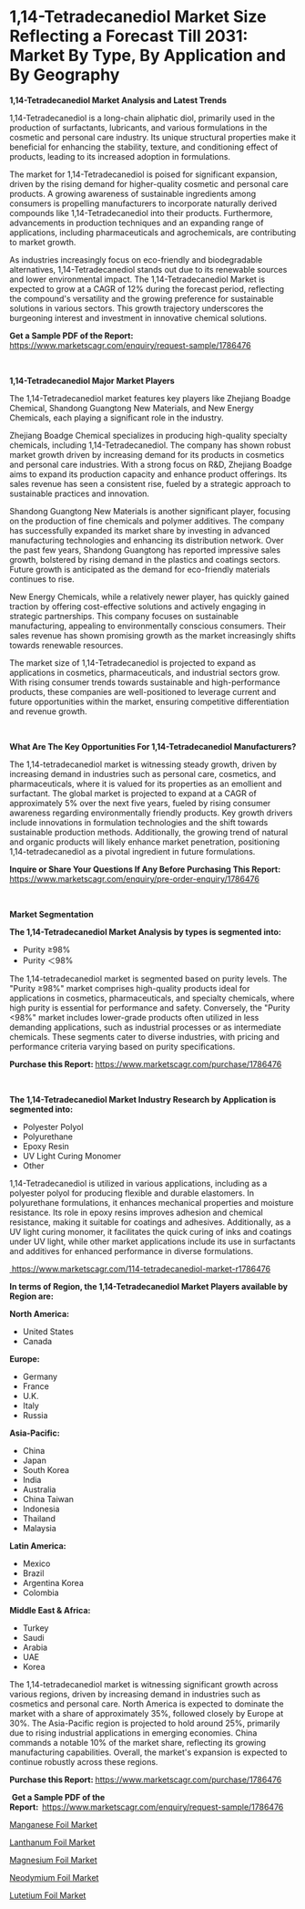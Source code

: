 <p><h1>1,14-Tetradecanediol Market Size Reflecting a Forecast Till 2031: Market By Type, By Application and By Geography</h1></p><p><strong>1,14-Tetradecanediol Market Analysis and Latest Trends</strong></p>
<p><p>1,14-Tetradecanediol is a long-chain aliphatic diol, primarily used in the production of surfactants, lubricants, and various formulations in the cosmetic and personal care industry. Its unique structural properties make it beneficial for enhancing the stability, texture, and conditioning effect of products, leading to its increased adoption in formulations.</p><p>The market for 1,14-Tetradecanediol is poised for significant expansion, driven by the rising demand for higher-quality cosmetic and personal care products. A growing awareness of sustainable ingredients among consumers is propelling manufacturers to incorporate naturally derived compounds like 1,14-Tetradecanediol into their products. Furthermore, advancements in production techniques and an expanding range of applications, including pharmaceuticals and agrochemicals, are contributing to market growth. </p><p>As industries increasingly focus on eco-friendly and biodegradable alternatives, 1,14-Tetradecanediol stands out due to its renewable sources and lower environmental impact. The 1,14-Tetradecanediol Market is expected to grow at a CAGR of 12% during the forecast period, reflecting the compound's versatility and the growing preference for sustainable solutions in various sectors. This growth trajectory underscores the burgeoning interest and investment in innovative chemical solutions.</p></p>
<p><strong>Get a Sample PDF of the Report:&nbsp;</strong> <a href="https://www.marketscagr.com/enquiry/request-sample/1786476?utm_campaign=1268&utm_medium=2&utm_source=Github&utm_content=ia&utm_term=09102024&utm_id=114-tetradecanediol">https://www.marketscagr.com/enquiry/request-sample/1786476</a></p>
<p>&nbsp;</p>
<p><strong>1,14-Tetradecanediol Major Market Players</strong></p>
<p><p>The 1,14-Tetradecanediol market features key players like Zhejiang Boadge Chemical, Shandong Guangtong New Materials, and New Energy Chemicals, each playing a significant role in the industry.</p><p>Zhejiang Boadge Chemical specializes in producing high-quality specialty chemicals, including 1,14-Tetradecanediol. The company has shown robust market growth driven by increasing demand for its products in cosmetics and personal care industries. With a strong focus on R&D, Zhejiang Boadge aims to expand its production capacity and enhance product offerings. Its sales revenue has seen a consistent rise, fueled by a strategic approach to sustainable practices and innovation.</p><p>Shandong Guangtong New Materials is another significant player, focusing on the production of fine chemicals and polymer additives. The company has successfully expanded its market share by investing in advanced manufacturing technologies and enhancing its distribution network. Over the past few years, Shandong Guangtong has reported impressive sales growth, bolstered by rising demand in the plastics and coatings sectors. Future growth is anticipated as the demand for eco-friendly materials continues to rise.</p><p>New Energy Chemicals, while a relatively newer player, has quickly gained traction by offering cost-effective solutions and actively engaging in strategic partnerships. This company focuses on sustainable manufacturing, appealing to environmentally conscious consumers. Their sales revenue has shown promising growth as the market increasingly shifts towards renewable resources.</p><p>The market size of 1,14-Tetradecanediol is projected to expand as applications in cosmetics, pharmaceuticals, and industrial sectors grow. With rising consumer trends towards sustainable and high-performance products, these companies are well-positioned to leverage current and future opportunities within the market, ensuring competitive differentiation and revenue growth.</p></p>
<p>&nbsp;</p>
<p><strong>What Are The Key Opportunities For 1,14-Tetradecanediol Manufacturers?</strong></p>
<p><p>The 1,14-tetradecanediol market is witnessing steady growth, driven by increasing demand in industries such as personal care, cosmetics, and pharmaceuticals, where it is valued for its properties as an emollient and surfactant. The global market is projected to expand at a CAGR of approximately 5% over the next five years, fueled by rising consumer awareness regarding environmentally friendly products. Key growth drivers include innovations in formulation technologies and the shift towards sustainable production methods. Additionally, the growing trend of natural and organic products will likely enhance market penetration, positioning 1,14-tetradecanediol as a pivotal ingredient in future formulations.</p></p>
<p><strong>Inquire or Share Your Questions If Any Before Purchasing This Report:</strong> <a href="https://www.marketscagr.com/enquiry/pre-order-enquiry/1786476?utm_campaign=1268&utm_medium=2&utm_source=Github&utm_content=ia&utm_term=09102024&utm_id=114-tetradecanediol">https://www.marketscagr.com/enquiry/pre-order-enquiry/1786476</a></p>
<p>&nbsp;</p>
<p><strong>Market Segmentation</strong></p>
<p><strong>The 1,14-Tetradecanediol Market Analysis by types is segmented into:</strong></p>
<p><ul><li>Purity ≥98%</li><li>Purity ＜98%</li></ul></p>
<p><p>The 1,14-tetradecanediol market is segmented based on purity levels. The "Purity ≥98%" market comprises high-quality products ideal for applications in cosmetics, pharmaceuticals, and specialty chemicals, where high purity is essential for performance and safety. Conversely, the "Purity <98%" market includes lower-grade products often utilized in less demanding applications, such as industrial processes or as intermediate chemicals. These segments cater to diverse industries, with pricing and performance criteria varying based on purity specifications.</p></p>
<p><strong>Purchase this Report:&nbsp;</strong><a href="https://www.marketscagr.com/purchase/1786476?utm_campaign=1268&utm_medium=2&utm_source=Github&utm_content=ia&utm_term=09102024&utm_id=114-tetradecanediol">https://www.marketscagr.com/purchase/1786476</a></p>
<p>&nbsp;</p>
<p><strong>The 1,14-Tetradecanediol Market Industry Research by Application is segmented into:</strong></p>
<p><ul><li>Polyester Polyol</li><li>Polyurethane</li><li>Epoxy Resin</li><li>UV Light Curing Monomer</li><li>Other</li></ul></p>
<p><p>1,14-Tetradecanediol is utilized in various applications, including as a polyester polyol for producing flexible and durable elastomers. In polyurethane formulations, it enhances mechanical properties and moisture resistance. Its role in epoxy resins improves adhesion and chemical resistance, making it suitable for coatings and adhesives. Additionally, as a UV light curing monomer, it facilitates the quick curing of inks and coatings under UV light, while other market applications include its use in surfactants and additives for enhanced performance in diverse formulations.</p></p>
<p><a href="https://www.marketscagr.com/114-tetradecanediol-market-r1786476?utm_campaign=1268&utm_medium=2&utm_source=Github&utm_content=ia&utm_term=09102024&utm_id=114-tetradecanediol">&nbsp;https://www.marketscagr.com/114-tetradecanediol-market-r1786476</a></p>
<p><strong>In terms of Region, the 1,14-Tetradecanediol Market Players available by Region are:</strong></p>
<p>
    <p> <strong> North America: </strong>
        <ul>
            <li>United States</li>
            <li>Canada</li>
        </ul>
        </p> 
    <p> <strong> Europe: </strong>
        <ul>
            <li>Germany</li>
            <li>France</li>
            <li>U.K.</li>
            <li>Italy</li>
            <li>Russia</li>
        </ul>
        </p> 
    <p> <strong> Asia-Pacific: </strong>
        <ul>
            <li>China</li>
            <li>Japan</li>
            <li>South Korea</li>
            <li>India</li>
            <li>Australia</li>
            <li>China Taiwan</li>
            <li>Indonesia</li>
            <li>Thailand</li>
            <li>Malaysia</li>
        </ul>
        </p> 
    <p> <strong> Latin America: </strong>
        <ul>
            <li>Mexico</li>
            <li>Brazil</li>
            <li>Argentina Korea</li>
            <li>Colombia</li>
        </ul>
        </p> 
    <p> <strong> Middle East & Africa: </strong>
        <ul>
            <li>Turkey</li>
            <li>Saudi</li>
            <li>Arabia</li>
            <li>UAE</li>
            <li>Korea</li>
        </ul>
    </p>
    </p>
<p><p>The 1,14-tetradecanediol market is witnessing significant growth across various regions, driven by increasing demand in industries such as cosmetics and personal care. North America is expected to dominate the market with a share of approximately 35%, followed closely by Europe at 30%. The Asia-Pacific region is projected to hold around 25%, primarily due to rising industrial applications in emerging economies. China commands a notable 10% of the market share, reflecting its growing manufacturing capabilities. Overall, the market's expansion is expected to continue robustly across these regions.</p></p>
<p><strong>Purchase this Report: </strong><a href="https://www.marketscagr.com/purchase/1786476?utm_campaign=1268&utm_medium=2&utm_source=Github&utm_content=ia&utm_term=09102024&utm_id=114-tetradecanediol">https://www.marketscagr.com/purchase/1786476</a></p>
<p>&nbsp;<strong>Get a Sample PDF of the Report:&nbsp;&nbsp;</strong><a href="https://www.marketscagr.com/enquiry/request-sample/1786476?utm_campaign=1268&utm_medium=2&utm_source=Github&utm_content=ia&utm_term=09102024&utm_id=114-tetradecanediol">https://www.marketscagr.com/enquiry/request-sample/1786476</a></p>
<p><strong></strong></p>
<p><p><a href="https://www.linkedin.com/pulse/insights-manganese-foil-market-size-which-expanding-43-7b9lc?utm_campaign=1268&utm_medium=2&utm_source=Github&utm_content=ia&utm_term=09102024&utm_id=114-tetradecanediol">Manganese Foil Market</a></p><p><a href="https://www.linkedin.com/pulse/market-trends-global-lanthanum-foil-forecast-analysis-2024-wp8ve?trackingId=IFNAydLZQzuYv5q%2FTfTiBg%3D%3D&utm_campaign=1268&utm_medium=2&utm_source=Github&utm_content=ia&utm_term=09102024&utm_id=114-tetradecanediol">Lanthanum Foil Market</a></p><p><a href="https://www.linkedin.com/pulse/deep-dive-magnesium-foil-market-itstrends-segmentation-kzsac?utm_campaign=1268&utm_medium=2&utm_source=Github&utm_content=ia&utm_term=09102024&utm_id=114-tetradecanediol">Magnesium Foil Market</a></p><p><a href="https://www.linkedin.com/pulse/global-neodymium-foil-market-size-expected-experience-qeoze?utm_campaign=1268&utm_medium=2&utm_source=Github&utm_content=ia&utm_term=09102024&utm_id=114-tetradecanediol">Neodymium Foil Market</a></p><p><a href="https://www.linkedin.com/pulse/investment-opportunities-lutetium-foil-sector-risk-analysis-roi-udixe?utm_campaign=1268&utm_medium=2&utm_source=Github&utm_content=ia&utm_term=09102024&utm_id=114-tetradecanediol">Lutetium Foil Market</a></p></p>